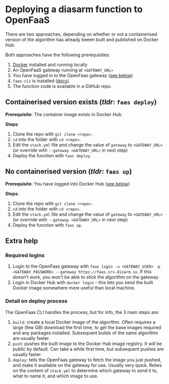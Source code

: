 # Deploying a diasarm function to OpenFaaS

There are two approaches, depending on whether or not a containerised version of the algorithm has already beeen built and published on Docker Hub.

Both approaches have the following prerequisites:

1. [Docker](https://docs.docker.com/install/) installed and running locally
2. An OpenFaaS gateway running at `<GATEWAY_URL>`
3. You have logged in to the OpenFaas gateway ([see below](#required-logins))
4. `faas-cli` is installed ([docs](https://docs.openfaas.com/cli/install/)).
5. The function code is available in a GitHub repo.

## Containerised version exists (*tldr:* `faas deploy`)

**Prerequisite**: The container image exists in Docker Hub.

**Steps**:  

1. Clone the repo with `git clone <repo>`.
2. `cd` into the folder with `cd <repo>`.
3. Edit the `stack.yml` file and change the value of `gateway` to `<GATEWAY_URL>` (or override with `--gateway <GATEWAY_URL>` in next step)
4. Deploy the function with `faas deploy`.

## No containerised version (*tldr:* `faas up`)

**Prerequisite**: You have logged into Docker Hub ([see below](#required-logins))

**Steps**: 

1. Clone the repo with `git clone <repo>`.
2. `cd` into the folder with `cd <repo>`.
3. Edit the `stack.yml` file and change the value of `gateway` to `<GATEWAY_URL>` (or override with `--gateway <GATEWAY_URL>` in next step)
4. Deploy the function with `faas up`.

## Extra help

### Required logins

1. Login to the OpenFaas gateway with `faas login -u <GATEWAY_USER> -p <GATEWAY_PASSWORD> --gateway https://faas.srv.disarm.io`. If this doesn't work, you won't be able to stick the algorithm on the gateway.
2. Login in Docker Hub with `docker login` - this lets you send the built Docker image somewhere more useful than local machine.

### Detail on deploy process

The OpenFaas CLI handles the process, but for info, the 3 main steps are:

1. `build`: create a local Docker image of the algorithm. Often requires a large \(few GB\) download the first time, to get the base images required and any packages installed. Subsequent builds of the same algorithm are usually faster.
2. `push`: pushes the built image to the Docker Hub image registry. It will be public by default. Can take a while first time, but subsequent pushes are usually faster.
3. `deploy`: tells the OpenFaas gateway to fetch the image you just pushed, and make it available on the gateway for use. Usually very quick. Relies on the content of `stack.yml` to determine which gateway to send it to, what to name it, and which image to use. 
